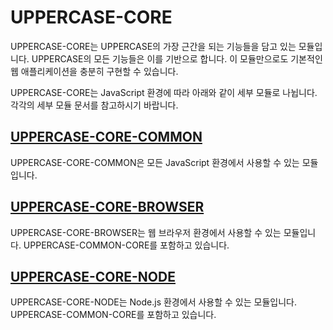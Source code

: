 # UPPERCASE-CORE
UPPERCASE-CORE는 UPPERCASE의 가장 근간을 되는 기능들을 담고 있는 모듈입니다. UPPERCASE의 모든 기능들은 이를 기반으로 합니다. 이 모듈만으로도 기본적인 웹 애플리케이션을 충분히 구현할 수 있습니다.

UPPERCASE-CORE는 JavaScript 환경에 따라 아래와 같이 세부 모듈로 나뉩니다. 각각의 세부 모듈 문서를 참고하시기 바랍니다.

## [UPPERCASE-CORE-COMMON](UPPERCASE-CORE-COMMON.md)
UPPERCASE-CORE-COMMON은 모든 JavaScript 환경에서 사용할 수 있는 모듈입니다.

## [UPPERCASE-CORE-BROWSER](UPPERCASE-CORE-BROWSER.md)
UPPERCASE-CORE-BROWSER는 웹 브라우저 환경에서 사용할 수 있는 모듈입니다. UPPERCASE-COMMON-CORE를 포함하고 있습니다.

## [UPPERCASE-CORE-NODE](UPPERCASE-CORE-NODE.md)
UPPERCASE-CORE-NODE는 Node.js 환경에서 사용할 수 있는 모듈입니다. UPPERCASE-COMMON-CORE를 포함하고 있습니다.